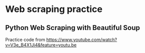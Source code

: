 # Web scraping practice

## Python Web Scraping with Beautiful Soup

Practice code from <https://www.youtube.com/watch?v=V3e_B4X1Ji4&feature=youtu.be>
